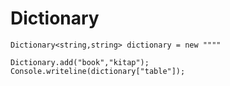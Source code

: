 # Dictionary

```
Dictionary<string,string> dictionary = new """"

Dictionary.add("book","kitap");
Console.writeline(dictionary["table"]);
```
